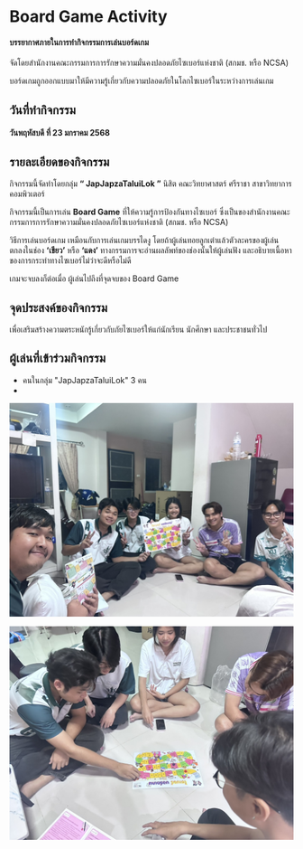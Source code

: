 # Board Game Activity

#### บรรยากาศภายในการทำกิจกรรมการเล่นบอร์ดเกม
จัดโดยสำนักงานคณะกรรมการการรักษาความมั่นคงปลอดภัยไซเบอร์แห่งชาติ (สกมช. หรือ NCSA)


บอร์ดเกมถูกออกแบบมาให้มีความรู้เกี่ยวกับความปลอดภัยในโลกไซเบอร์ในระหว่างการเล่นเกม

## วันที่ทำกิจกรรม
####  วันพฤหัสบดี ที่ 23 มกราคม 2568


## รายละเอียดของกิจกรรม

กิจกรรมนี้จัดทำโดยกลุ่ม **“ JapJapzaTaluiLok ”**
นิสิต คณะวิทยาศาสตร์ ศรีราชา สาขาวิทยาการคอมพิวเตอร์

กิจกรรมนี้เป็นการเล่น **Board Game** ที่ให้ความรู้การป้องกันทางไซเบอร์
ซึ่งเป็นของสำนักงานคณะกรรมการการรักษาความมั่นคงปลอดภัยไซเบอร์แห่งชาติ (สกมช. หรือ NCSA)

วิธีการเล่นบอร์ดเกม
เหมือนกับการเล่นเกมบรรไดงู โดยถ้าผู้เล่นทอยลูกเต๋าแล้วตัวละครของผู้เล่นตกลงในช่อง **‘เขียว’** หรือ **‘แดง’**
ทางกรรมการจะอ่านผลลัพท์ของช่องนั้นให้ผู้เล่นฟัง และอธิบายเนื้อหาของการกระทำทางไซเบอร์ไม่ว่าจะดีหรือไม่ดี

เกมจะจบลงก็ต่อเมื่อ ผู้เล่นไปถึงที่จุดจบของ Board Game

## จุดประสงค์ของกิจกรรม
เพื่อเสริมสร้างความตระหนักรู้เกี่ยวกับภัยไซเบอร์ให้แก่นักเรียน นักศึกษา และประชาชนทั่วไป

## ผู้เล่นที่เข้าร่วมกิจกรรม
- คนในกลุ่ม "JapJapzaTaluiLok" 3 คน
- 

![bg1](picture/bg1.jpg)

![bg2](picture/bg2.jpg)

